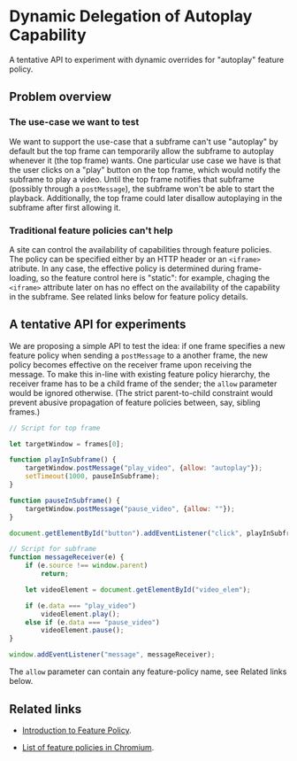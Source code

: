 # Dynamic Delegation of Autoplay Capability
A tentative API to experiment with dynamic overrides for "autoplay" feature
policy.

## Problem overview

### The use-case we want to test

We want to support the use-case that a subframe can't use "autoplay" by default
but the top frame can temporarily allow the subframe to autoplay whenever it
(the top frame) wants.  One particular use case we have is that the user clicks
on a "play" button on the top frame, which would notify the subframe to play a
video.  Until the top frame notifies that subframe (possibly through a
`postMessage`), the subframe won't be able to start the playback.  Additionally,
the top frame could later disallow autoplaying in the subframe after first
allowing it.

### Traditional feature policies can't help

A site can control the availability of capabilities through feature policies.
The policy can be specified either by an HTTP header or an `<iframe>` atribute.
In any case, the effective policy is determined during frame-loading, so the
feature control here is "static": for example, chaging the `<iframe>` attribute
later on has no effect on the availability of the capability in the subframe.
See related links below for feature policy details.


## A tentative API for experiments

We are proposing a simple API to test the idea: if one frame specifies a new
feature policy when sending a `postMessage` to a another frame, the new policy
becomes effective on the receiver frame upon receiving the message.  To make
this in-line with existing feature policy hierarchy, the receiver frame has to
be a child frame of the sender; the `allow` parameter would be ignored
otherwise.  (The strict parent-to-child constraint would prevent abusive
propagation of feature policies between, say, sibling frames.)

```javascript
// Script for top frame

let targetWindow = frames[0];

function playInSubframe() {
    targetWindow.postMessage("play_video", {allow: "autoplay"});
    setTimeout(1000, pauseInSubframe);
}

function pauseInSubframe() {
    targetWindow.postMessage("pause_video", {allow: ""});
}

document.getElementById("button").addEventListener("click", playInSubframe);
```

```javascript
// Script for subframe
function messageReceiver(e) {
    if (e.source !== window.parent)
        return;

    let videoElement = document.getElementById("video_elem");

    if (e.data === "play_video")
        videoElement.play();
    else if (e.data === "pause_video")
        videoElement.pause();
}

window.addEventListener("message", messageReceiver);
```

The `allow` parameter can contain any feature-policy name, see Related links
below.


## Related links

- [Introduction to Feature
  Policy](https://developers.google.com/web/updates/2018/06/feature-policy).

- [List of feature policies in Chromium](https://cs.chromium.org/chromium/src/third_party/blink/renderer/core/feature_policy/feature_policy_features.json5?rcl=d118d0cb1f880768e0612ddf31b5036785cab614&l=28).
